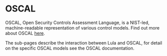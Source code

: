 # OSCAL

OSCAL, Open Security Controls Assessment Language, is a NIST-led, machine-readable representation of various control models. Find out more about OSCAL [here](https://pages.nist.gov/OSCAL/about/).

The sub-pages describe the interaction between Lula and OSCAL, for detail on the specific OSCAL models see the OSCAL documentation.